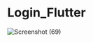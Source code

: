 # Login_Flutter


![Screenshot (69)](https://github.com/Anshar303/Login_Flutter/assets/72779594/a11b8f18-09f4-4252-b610-911c103c6d3b)
